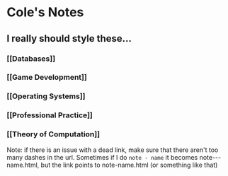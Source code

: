 # Cole's Notes
## I really should style these...

### [[Databases]]

### [[Game Development]]

### [[Operating Systems]]

### [[Professional Practice]]

### [[Theory of Computation]]

Note: if there is an issue with a dead link, make sure that there aren't too many dashes in the url. Sometimes if I do `note - name` it becomes note---name.html, but the link points to note-name.html (or something like that)


